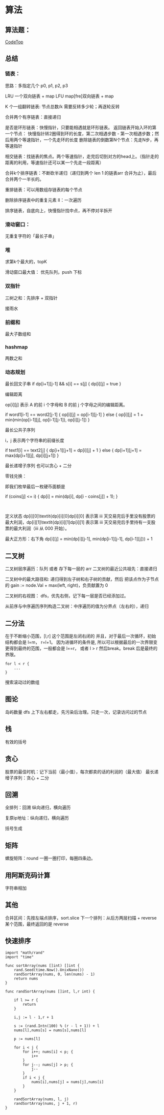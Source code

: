 # 算法

## 算法题：

[CodeTop](https://codetop.cc/home)

## 总结


### 链表：
思路：多指定几个 p0, p1, p2, p3

LRU 一个双向链表 + map
LFU map[fre]双向链表 + map

K 个一组翻转链表: 节点总数/k 需要反转多少轮；再逐轮反转

合并两个有序链表：直接递归


是否是环形链表：快慢指针，只要能相遇就是环形链表。
返回链表开始入环的第一个节点： 快慢指针转2圈得到环的长度，第二次相遇步数 - 第一次相遇步数；然后用两个等速指针，一个先走环的长度
删除链表的倒数第N个节点：先走N步，再等速指针

相交链表：找链表的焦点。两个等速指针，走完后切到对方的head上。（指针走的距离的利用，等速指针还可以某一个先走一段距离）

合并k个排序链表：不断砍半递归（递归到两个 len 1 的链表arr 合并为止），最后合并两个一半长的。

重排链表：可以用数组存链表的每个节点

删除排序链表中的重复元素 II：一次遍历

排序链表，自底向上，快慢指针找中点，再不停对半拆开


### 滑动窗口：
无重复字符的「最长子串」


### 堆
求第k个最大的，topK

滑动窗口最大值： 优先队列，push 下标


### 双指针

三树之和：先排序 + 双指针

接雨水

### 前缀和

最大子数组和

### hashmap

两数之和

### 动态规划

最长回文子串
if dp[i+1][j-1] && s[i] == s[j] {
    dp[i][j] = true
}

编辑距离

op[i][j] 表示 A 的前 i 个字母和 B 的前 j 个字母之间的编辑距离。

if word1[i-1] == word2[j-1] {
    op[i][j] = op[i-1][j-1]
} else {
    op[i][j] = 1 + min(min(op[i-1][j], op[i-1][j-1]), op[i][j-1])
}

最长公共子序列

i，j 表示两个字符串的前缀长度

if text1[i] == text2[j] {
    dp[i+1][j+1] = dp[i][j] + 1
} else {
    dp[i+1][j+1] = max(dp[i+1][j], dp[i][j+1])
}

最长递增子序列
也可以贪心 + 二分


零钱兑换：

即我们枚举最后一枚硬币面额是

  if (coins[j] <= i) {
                    dp[i] = min(dp[i], dp[i - coins[j]] + 1);
                }

​

定义状态 dp[i][0]\textit{dp}[i][0]dp[i][0] 表示第 iii 天交易完后手里没有股票的最大利润，dp[i][1]\textit{dp}[i][1]dp[i][1] 表示第 iii 天交易完后手里持有一支股票的最大利润（iii 从 000 开始）。


最大正方形：右下角
dp[i][j] = min(dp[i][j-1], min(dp[i-1][j-1], dp[i-1][j])) + 1

## 二叉树

二叉树层序遍历：队列 或者 存下每一层的 arr
二叉树的最近公共祖先：直接递归

二叉树中的最大路径和: 递归得到左子树和右子树的贡献，然后 把该点作为子节点的 gain := node.Val + max(left, right)，负贡献置为 0

二叉树的右视图： dfs，优先右侧，记下每一层是否已经添加过。

从前序与中序遍历序列构造二叉树：中序遍历的值为分界点（左右的），递归



## 二分法
在于不断缩小范围，[l,r] 这个范围是左闭右闭的
并且，对于最后一次循环，初始结构都会是 l=m， r=l+1。
因为进循环的条件是, 所以可以根据最后的一次界限变更得到最终的范围，一般都会是 l==r， 或者 l > r 然后break。break 后是最终的界限。


```
for l < r {
    ...
}
```


搜索滚动过的数组



## 图论

岛屿数量 dfs 上下左右都走，先污染后治理。只走一次，记录访问过的节点


## 栈

有效的括号

## 贪心

股票的最佳时机：记下当前（最小值），每次都卖的话的利润的（最大值）
最长递增子序列：贪心 + 二分


## 回溯

全排列：回溯 纵向递归，横向遍历

复原ip地址：纵向递归，横向遍历

括号生成


## 矩阵
螺旋矩阵：round 一圈一圈打印，每圈四条边。


## 用阿斯克码计算

字符串相加


## 其他

合并区间：先按左端点排序，sort.slice
下一个排列：从后方两层扫描 + reverse 某个范围，最终返回的是 reverse


## 快速排序

```
import "math/rand"
import "time"

func sortArray(nums []int) []int {
    rand.Seed(time.Now().UnixNano())
    randSortArray(nums, 0, len(nums) - 1)
    return nums
}

func randSortArray(nums []int, l,r int) {

    if l >= r {
        return
    }

    i,j := l - 1,r + 1

    s := (rand.Intn(100) % (r - l + 1)) + l
    nums[l],nums[s] = nums[s],nums[l]

    p := nums[l]

    for i < j {
        for i++; nums[i] < p; {
            i++
        }
        for j--; nums[j] > p; {
            j--
        }
        if i < j {
            nums[i],nums[j] = nums[j],nums[i]
        }
    }

    randSortArray(nums, l, j)
    randSortArray(nums, j + 1, r)
}
```

